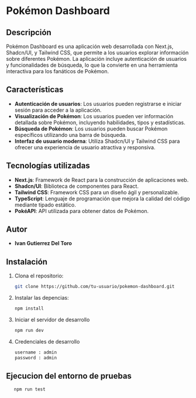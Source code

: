 # Pokémon Dashboard

## Descripción

Pokémon Dashboard es una aplicación web desarrollada con Next.js, Shadcn/UI, y Tailwind CSS, que permite a los usuarios explorar información sobre diferentes Pokémon. La aplicación incluye autenticación de usuarios y funcionalidades de búsqueda, lo que la convierte en una herramienta interactiva para los fanáticos de Pokémon.

## Características

- **Autenticación de usuarios**: Los usuarios pueden registrarse e iniciar sesión para acceder a la aplicación.
- **Visualización de Pokémon**: Los usuarios pueden ver información detallada sobre Pokémon, incluyendo habilidades, tipos y estadísticas.
- **Búsqueda de Pokémon**: Los usuarios pueden buscar Pokémon específicos utilizando una barra de búsqueda.
- **Interfaz de usuario moderna**: Utiliza Shadcn/UI y Tailwind CSS para ofrecer una experiencia de usuario atractiva y responsiva.

## Tecnologías utilizadas

- **Next.js**: Framework de React para la construcción de aplicaciones web.
- **Shadcn/UI**: Biblioteca de componentes para React.
- **Tailwind CSS**: Framework CSS para un diseño ágil y personalizable.
- **TypeScript**: Lenguaje de programación que mejora la calidad del código mediante tipado estático.
- **PokéAPI**: API utilizada para obtener datos de Pokémon.

## Autor 
- **Ivan Gutierrez Del Toro**

## Instalación

1. Clona el repositorio:

   ```bash
   git clone https://github.com/tu-usuario/pokemon-dashboard.git

2. Instalar las depencias:
 
    ```bash
   npm install

3. Iniciar el servidor de desarrollo

    ```bash
   npm run dev

4. Credenciales de desarrollo

    ```bash
   username : admin 
   password : admin

## Ejecucion del entorno de pruebas

```bash
   npm run test
